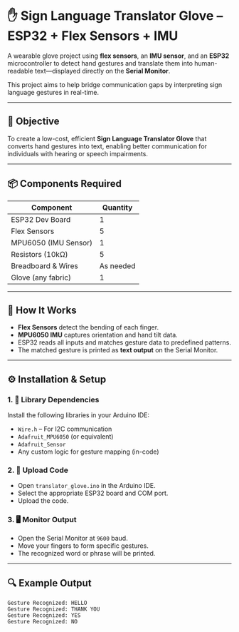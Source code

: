 # ✋ Sign Language Translator Glove – ESP32 + Flex Sensors + IMU

A wearable glove project using **flex sensors**, an **IMU sensor**, and an **ESP32** microcontroller to detect hand gestures and translate them into human-readable text—displayed directly on the **Serial Monitor**.

This project aims to help bridge communication gaps by interpreting sign language gestures in real-time.

---

## 🎯 Objective

To create a low-cost, efficient **Sign Language Translator Glove** that converts hand gestures into text, enabling better communication for individuals with hearing or speech impairments.

---

## 📦 Components Required

| Component             | Quantity |
|----------------------|----------|
| ESP32 Dev Board      | 1        |
| Flex Sensors         | 5        |
| MPU6050 (IMU Sensor) | 1        |
| Resistors (10kΩ)     | 5        |
| Breadboard & Wires   | As needed |
| Glove (any fabric)   | 1        |

---

## 🧠 How It Works

- **Flex Sensors** detect the bending of each finger.
- **MPU6050 IMU** captures orientation and hand tilt data.
- ESP32 reads all inputs and matches gesture data to predefined patterns.
- The matched gesture is printed as **text output** on the Serial Monitor.

---

## ⚙️ Installation & Setup

### 1. 🧪 Library Dependencies

Install the following libraries in your Arduino IDE:

- `Wire.h` – For I2C communication
- `Adafruit_MPU6050` (or equivalent)
- `Adafruit_Sensor`
- Any custom logic for gesture mapping (in-code)

### 2. 🚀 Upload Code

- Open `translator_glove.ino` in the Arduino IDE.
- Select the appropriate ESP32 board and COM port.
- Upload the code.

### 3. 🖥️ Monitor Output

- Open the Serial Monitor at `9600` baud.
- Move your fingers to form specific gestures.
- The recognized word or phrase will be printed.

---

## 🔍 Example Output

```text
Gesture Recognized: HELLO
Gesture Recognized: THANK YOU
Gesture Recognized: YES
Gesture Recognized: NO
